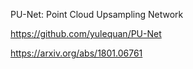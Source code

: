 PU-Net: Point Cloud Upsampling Network


https://github.com/yulequan/PU-Net

https://arxiv.org/abs/1801.06761